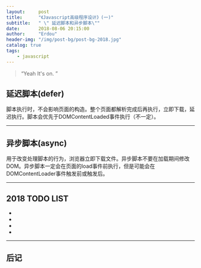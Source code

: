 ```yaml
---
layout:     post
title:      "《Javascript高级程序设计》(一)"
subtitle:   " \" 延迟脚本和异步脚本\""
date:       2018-08-06 20:15:00
author:     "Erdou"
header-img: "/img/post-bg/post-bg-2018.jpg"
catalog: true
tags:
    - javascript
---
```


> “Yeah It's on. ”


## 延迟脚本(defer)

脚本执行时，不会影响页面的构造。整个页面都解析完成后再执行，立即下载，延迟执行。脚本会优先于DOMContentLoaded事件执行（不一定）。

---

## 异步脚本(async)
用于改变处理脚本的行为，浏览器立即下载文件。异步脚本不要在加载期间修改DOM。异步脚本一定会在页面的load事件前执行，但是可能会在DOMContentLoader事件触发前或触发后。

---

## 2018 TODO LIST



* 
 

* 

*  

* 

---

## 后记

